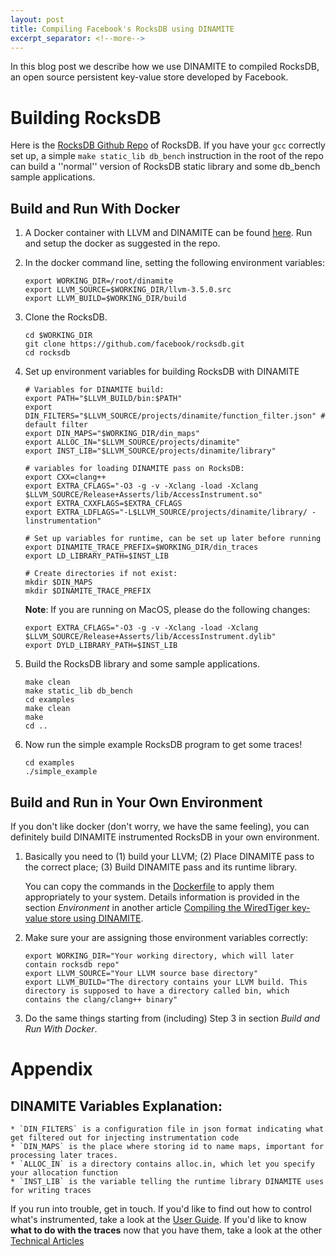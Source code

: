 ```yaml
---
layout: post
title: Compiling Facebook's RocksDB using DINAMITE
excerpt_separator: <!--more-->
---
```


In this blog post we describe how we use DINAMITE to compiled RocksDB, an open
source persistent key-value store developed by Facebook.
<!--more-->


# Building RocksDB

Here is the [RocksDB Github Repo](https://github.com/facebook/rocksdb/) of
RocksDB. If you have your `gcc` correctly set up, a
simple `make static_lib db_bench` instruction in the root of the repo can build a ''normal'' version of RocksDB static library and some db_bench sample applications.

## Build and Run With Docker

 1. A Docker container with LLVM and DINAMITE can be found [here](https://github.com/dinamite-toolkit/dinamite-compiler-docker.git). Run and setup the docker as suggested in the repo.

 2. In the docker command line, setting the following environment variables:

    ```shell
    export WORKING_DIR=/root/dinamite
    export LLVM_SOURCE=$WORKING_DIR/llvm-3.5.0.src
    export LLVM_BUILD=$WORKING_DIR/build
    ```

 3. Clone the RocksDB.

    ```shell
    cd $WORKING_DIR
    git clone https://github.com/facebook/rocksdb.git
    cd rocksdb

    ```

 4. Set up environment variables for building RocksDB with DINAMITE

    ```shell
    # Variables for DINAMITE build:
    export PATH="$LLVM_BUILD/bin:$PATH"
    export DIN_FILTERS="$LLVM_SOURCE/projects/dinamite/function_filter.json" # default filter
    export DIN_MAPS="$WORKING_DIR/din_maps" 
    export ALLOC_IN="$LLVM_SOURCE/projects/dinamite"
    export INST_LIB="$LLVM_SOURCE/projects/dinamite/library"

    # variables for loading DINAMITE pass on RocksDB:
    export CXX=clang++
    export EXTRA_CFLAGS="-O3 -g -v -Xclang -load -Xclang $LLVM_SOURCE/Release+Asserts/lib/AccessInstrument.so"
    export EXTRA_CXXFLAGS=$EXTRA_CFLAGS
    export EXTRA_LDFLAGS="-L$LLVM_SOURCE/projects/dinamite/library/ -linstrumentation"

    # Set up variables for runtime, can be set up later before running
    export DINAMITE_TRACE_PREFIX=$WORKING_DIR/din_traces
    export LD_LIBRARY_PATH=$INST_LIB

    # Create directories if not exist:
    mkdir $DIN_MAPS
    mkdir $DINAMITE_TRACE_PREFIX
    ```

    **Note**: If you are running on MacOS, please do the following changes:
    
    ```shell
    export EXTRA_CFLAGS="-O3 -g -v -Xclang -load -Xclang $LLVM_SOURCE/Release+Asserts/lib/AccessInstrument.dylib"
    export DYLD_LIBRARY_PATH=$INST_LIB
    ```
 
 5. Build the RocksDB library and some sample applications.

    ```shell
    make clean
    make static_lib db_bench
    cd examples
    make clean
    make
    cd ..
    ```
 
 6. Now run the simple example RocksDB program to get some traces!

    ```shell
    cd examples
    ./simple_example
    ```


## Build and Run in Your Own Environment

If you don't like docker (don't worry, we have the same feeling), you can definitely build DINAMITE instrumented RocksDB in your own environment.

 1. Basically you need to (1) build your LLVM; (2) Place DINAMITE pass to the correct place; (3) Build DINAMITE pass and its runtime library.

    You can copy the commands in the [Dockerfile](https://github.com/dinamite-toolkit/dinamite-compiler-docker/blob/master/Dockerfile) to apply them appropriately to your system. Details information is provided in the section *Environment* in another article [Compiling the WiredTiger key-value store using DINAMITE](https://dinamite-toolkit.github.io/2016/11/12/compiling-WT/).

 2. Make sure your are assigning those environment variables correctly:

    ```shell
    export WORKING_DIR="Your working directory, which will later contain rocksdb repo"
    export LLVM_SOURCE="Your LLVM source base directory"
    export LLVM_BUILD="The directory contains your LLVM build. This directory is supposed to have a directory called bin, which contains the clang/clang++ binary"
    ```

 3. Do the same things starting from (including) Step 3 in section *Build and Run With Docker*.


# Appendix

## DINAMITE Variables Explanation:

    * `DIN_FILTERS` is a configuration file in json format indicating what get filtered out for injecting instrumentation code
    * `DIN_MAPS` is the place where storing id to name maps, important for processing later traces.
    * `ALLOC_IN` is a directory contains alloc.in, which let you specify your allocation function
    * `INST_LIB` is the variable telling the runtime library DINAMITE uses for writing traces



If you run into trouble, get in touch. If you'd like to find out how to control what's instrumented, take a look at the
[User Guide](/user-guide/). If you'd like to know **what to do with the traces** now that you have them,
take a look at the other [Technical Articles](/tech-articles/)

